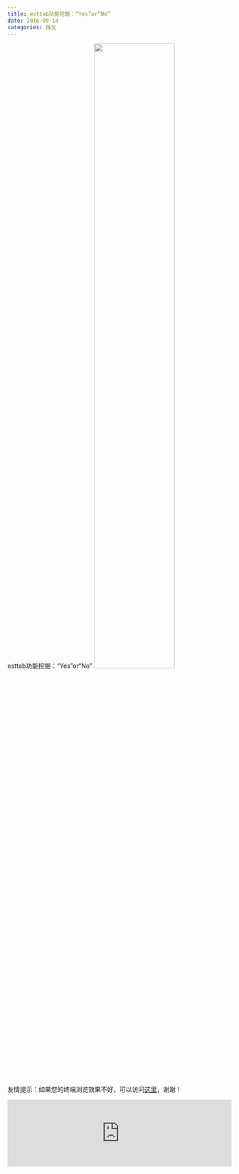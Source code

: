 ```yaml
---
title: esttab功能挖掘：“Yes”or“No”
date: 2016-09-14
categories: 推文
---
```

esttab功能挖掘：“Yes”or“No”
<img src="http://mmbiz.qpic.cn/mmbiz_png/ACviaWTBFxhaEx16NHgia8yANOBialhg4Dj3kRwrmUKsmRjcr4b4BrpgkOSmcREycQfIAtogaoc1xVTvcAlj2RAhQ/0?wx_fmt=png" style="width: 60%; height: auto;"/><!--more-->
友情提示：如果您的终端浏览效果不好，可以访问[这里](https://stata-club.github.io/stata_article/2016-09-14.html)，谢谢！
<iframe src="https://stata-club.github.io/stata_article/2016-09-14.html" id="iframepage" frameborder="0" scrolling="no" marginheight="0" marginwidth="0" width="100%" onLoad="iFrameHeight()"></iframe>
<script type="text/javascript" language="javascript">
function iFrameHeight() {
var ifm= document.getElementById("iframepage");
var subWeb = document.frames ? document.frames["iframepage"].document : ifm.contentDocument;   
if(ifm != null && subWeb != null) {
 ifm.height = subWeb.body.scrollHeight;
} 
} 
</script> 
